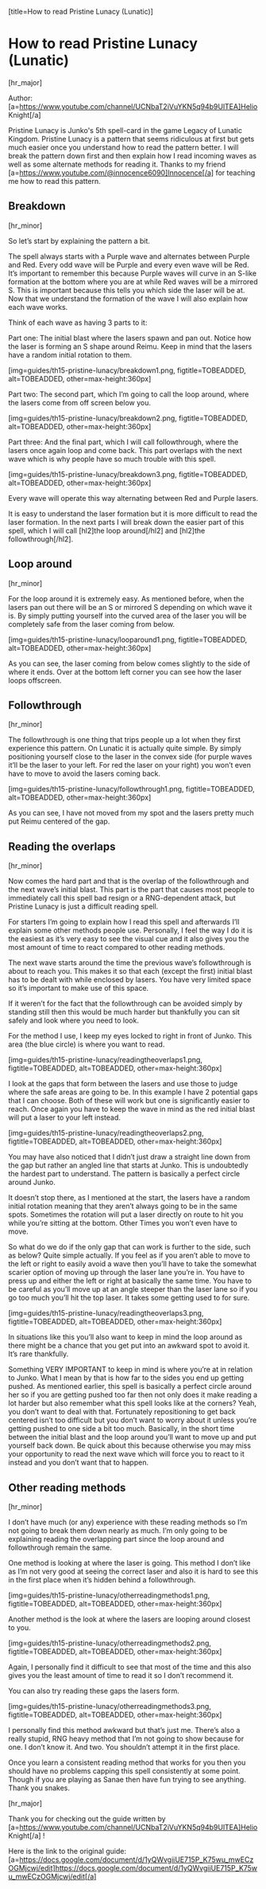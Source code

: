 [title=How to read Pristine Lunacy (Lunatic)]
# How to read Pristine Lunacy (Lunatic)
[hr_major]

Author: [a=https://www.youtube.com/channel/UCNbaT2iVuYKN5q94b9UlTEA]Helio Knight[/a]

Pristine Lunacy is Junko's 5th spell-card in the game Legacy of Lunatic Kingdom. Pristine Lunacy is a pattern that seems ridiculous at first but gets much easier once you understand how to read the pattern better. I will break the pattern down first and then explain how I read incoming waves as well as some alternate methods for reading it.
Thanks to my friend [a=https://www.youtube.com/@innocence6090]Innocence[/a] for teaching me how to read this pattern.

## Breakdown
[hr_minor]

So let’s start by explaining the pattern a bit.

The spell always starts with a Purple wave and alternates between Purple and Red. Every odd wave will be Purple and every even wave will be Red. It’s important to remember this because Purple waves will curve in an S-like formation at the bottom where you are at while Red waves will be a mirrored S. This is important because this tells you which side the laser will be at. Now that we understand the formation of the wave I will also explain how each wave works.

Think of each wave as having 3 parts to it:

Part one: The initial blast where the lasers spawn and pan out. Notice how the laser is forming an S shape around Reimu. Keep in mind that the lasers have a random initial rotation to them.

[img=guides/th15-pristine-lunacy/breakdown1.png, figtitle=TOBEADDED, alt=TOBEADDED, other=max-height:360px]


Part two: The second part, which I’m going to call the loop around, where the lasers come from off screen below you.

[img=guides/th15-pristine-lunacy/breakdown2.png, figtitle=TOBEADDED, alt=TOBEADDED, other=max-height:360px]


Part three: And the final part, which I will call followthrough, where the lasers once again loop and come back. This part overlaps with the next wave which is why people have so much trouble with this spell.

[img=guides/th15-pristine-lunacy/breakdown3.png, figtitle=TOBEADDED, alt=TOBEADDED, other=max-height:360px]

Every wave will operate this way alternating between Red and Purple lasers.

It is easy to understand the laser formation but it is more difficult to read the laser formation. In the next parts I will break down  the easier part of this spell, which I will call [hl2]the loop around[/hl2] and [hl2]the followthrough[/hl2].

## Loop around
[hr_minor]

For the loop around it is extremely easy. As mentioned before, when the lasers pan out there will be an S or mirrored S depending on which wave it is. By simply putting yourself into the curved area of the laser you will be completely safe from the laser coming from below.

[img=guides/th15-pristine-lunacy/looparound1.png, figtitle=TOBEADDED, alt=TOBEADDED, other=max-height:360px]

As you can see, the laser coming from below comes slightly to the side of where it ends. Over at the bottom left corner you can see how the laser loops offscreen.

## Followthrough
[hr_minor]

The followthrough is one thing that trips people up a lot when they first experience this pattern. On Lunatic it is actually quite simple. By simply positioning yourself close to the laser in the convex side (for purple waves it’ll be the laser to your left. For red the laser on your right) you won’t even have to move to avoid the lasers coming back.

[img=guides/th15-pristine-lunacy/followthrough1.png, figtitle=TOBEADDED, alt=TOBEADDED, other=max-height:360px]

As you can see, I have not moved from my spot and the lasers pretty much put Reimu centered of the gap.

## Reading the overlaps
[hr_minor]

Now comes the hard part and that is the overlap of the followthrough and the next wave’s initial blast. This part is the part that causes most people to immediately call this spell bad resign or a RNG-dependent attack, but Pristine Lunacy is just a difficult reading spell.

For starters I’m going to explain how I read this spell and afterwards I’ll explain some other methods people use. Personally, I feel the way I do it is the easiest as it’s very easy to see the visual cue and it also gives you the most amount of time to react compared to other reading methods.

The next wave starts around the time the previous wave’s followthrough is about to reach you. This makes it so that each (except the first) initial blast has to be dealt with while enclosed by lasers. You have very limited space so it’s important to make use of this space.

If it weren’t for the fact that the followthrough can be avoided simply by standing still then this would be much harder but thankfully you can sit safely and look where you need to look.

For the method I use, I keep my eyes locked to right in front of Junko. This area (the blue circle) is where you want to read.

[img=guides/th15-pristine-lunacy/readingtheoverlaps1.png, figtitle=TOBEADDED, alt=TOBEADDED, other=max-height:360px]

I look at the gaps that form between the lasers and use those to judge where the safe areas are going to be. In this example I have 2 potential gaps that I can choose. Both of these will work but one is significantly easier to reach. Once again you have to keep the wave in mind as the red initial blast will put a laser to your left instead.

[img=guides/th15-pristine-lunacy/readingtheoverlaps2.png, figtitle=TOBEADDED, alt=TOBEADDED, other=max-height:360px]

You may have also noticed that I didn’t just draw a straight line down from the gap but rather an angled line that starts at Junko. This is undoubtedly the hardest part to understand. The pattern is basically a perfect circle around Junko.

It doesn’t stop there, as I mentioned at the start, the lasers have a random initial rotation meaning that they aren’t always going to be in the same spots. Sometimes the rotation will put a laser directly on route to hit you while you’re sitting at the bottom. Other Times you won’t even have to move.

So what do we do if the only gap that can work is further to the side, such as below? Quite simple actually. If you feel as if you aren’t able to move to the left or right to easily avoid a wave then you’ll have to take the somewhat scarier option of moving up through the laser lane you’re in. You have to press up and either the left or right at basically the same time. You have to be careful as you’ll move up at an angle steeper than the laser lane so if you go too much you’ll hit the top laser. It takes some getting used to for sure.

[img=guides/th15-pristine-lunacy/readingtheoverlaps3.png, figtitle=TOBEADDED, alt=TOBEADDED, other=max-height:360px]

In situations like this you’ll also want to keep in mind the loop around as there might be a chance that you get put into an awkward spot to avoid it. It’s rare thankfully.

Something VERY IMPORTANT to keep in mind is where you’re at in relation to Junko. What I mean by that is how far to the sides you end up getting pushed. As mentioned earlier, this spell is basically a perfect circle around her so if you are getting pushed too far then not only does it make reading a lot harder but also remember what this spell looks like at the corners? Yeah, you don’t want to deal with that. Fortunately repositioning to get back centered isn’t too difficult but you don’t want to worry about it unless you’re getting pushed to one side a bit too much. Basically, in the short time between the initial blast and the loop around you’ll want to move up and put yourself back down. Be quick about this because otherwise you may miss your opportunity to read the next wave which will force you to react to it instead and you don’t want that to happen.

## Other reading methods
[hr_minor]

I don’t have much (or any) experience with these reading methods so I’m not going to break them down nearly as much. I’m only going to be explaining reading the overlapping part since the loop around and followthrough remain the same.

One method is looking at where the laser is going. This method I don’t like as I’m not very good at seeing the correct laser and also it is hard to see this in the first place when it’s hidden behind a followthrough.

[img=guides/th15-pristine-lunacy/otherreadingmethods1.png, figtitle=TOBEADDED, alt=TOBEADDED, other=max-height:360px]

Another method is the look at where the lasers are looping around closest to you.

[img=guides/th15-pristine-lunacy/otherreadingmethods2.png, figtitle=TOBEADDED, alt=TOBEADDED, other=max-height:360px]

Again, I personally find it difficult to see that most of the time and this also gives you the least amount of time to read it so I don’t recommend it.

You can also try reading these gaps the lasers form.

[img=guides/th15-pristine-lunacy/otherreadingmethods3.png, figtitle=TOBEADDED, alt=TOBEADDED, other=max-height:360px]

I personally find this method awkward but that’s just me. 
There’s also a really stupid, RNG heavy method that I’m not going to show because for one. I don’t know it. And two. You shouldn’t attempt it in the first place.

Once you learn a consistent reading method that works for you then you should have no problems capping this spell consistently at some point. Though if you are playing as Sanae then have fun trying to see anything. Thank you snakes.

[hr_major]

Thank you for checking out the guide written by [a=https://www.youtube.com/channel/UCNbaT2iVuYKN5q94b9UlTEA]Helio Knight[/a] !

Here is the link to the original guide: [a=https://docs.google.com/document/d/1yQWvgiiUE715P_K75wu_mwECzOGMjcwj/edit]https://docs.google.com/document/d/1yQWvgiiUE715P_K75wu_mwECzOGMjcwj/edit[/a]
